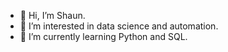 - 👋 Hi, I’m Shaun.
- 👀 I’m interested in data science and automation.
- 🌱 I’m currently learning Python and SQL.


<!---
Istoc42/Istoc42 is a ✨ special ✨ repository because its `README.md` (this file) appears on your GitHub profile.
You can click the Preview link to take a look at your changes.
--->
